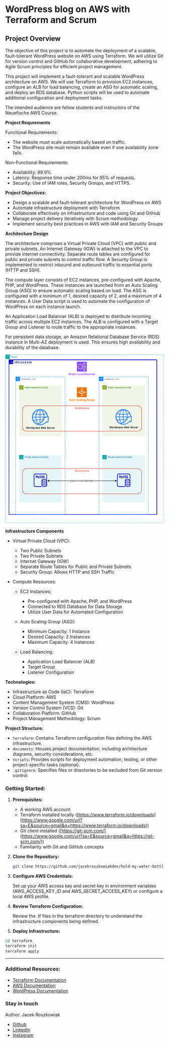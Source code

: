 # WordPress blog on AWS with Terraform and Scrum

## Project Overview

The objective of this project is to automate the deployment of a scalable, fault-tolerant WordPress website on AWS using Terraform. We will utilize Git for version control and GitHub for collaborative development, adhering to Agile Scrum principles for efficient project management.

This project will implement a fault-tolerant and scalable WordPress architecture on AWS. We will use Terraform to provision EC2 instances, configure an ALB for load balancing, create an ASG for automatic scaling, and deploy an RDS database. Python scripts will be used to automate additional configuration and deployment tasks.

The intended audience are fellow students and instructors of the Neuefische AWS Course.

**Project Requrements**

Functional Requirements:

-   The website must scale automatically based on traffic.
-   The WordPress site must remain available even if one availability zone fails.

Non-Functional Requirements:

-   Availability: 99.9%
-   Latency: Response time under 200ms for 95% of requests.
-   Security: Use of IAM roles, Security Groups, and HTTPS.

**Project Objectives:**

-   Design a scalable and fault-tolerant architecture for WordPress on AWS
-   Automate infrastructure deployment with Terraform
-   Collaborate effectively on infrastructure and code using Git and GitHub
-   Manage project delivery iteratively with Scrum methodology
-   Implement security best practices in AWS with IAM and Security Groups

**Architecture Design**

The architecture comprises a Virtual Private Cloud (VPC) with public and private subnets. An Internet Gateway (IGW) is attached to the VPC to provide internet connectivity. Separate route tables are configured for public and private subnets to control traffic flow. A Security Group is implemented to restrict inbound and outbound traffic to essential ports (HTTP and SSH).

The compute layer consists of EC2 instances, pre-configured with Apache, PHP, and WordPress. These instances are launched from an Auto Scaling Group (ASG) to ensure automatic scaling based on load. The ASG is configured with a minimum of 1, desired capacity of 2, and a maximum of 4 instances. A User Data script is used to automate the configuration of WordPress on each instance launch.

An Application Load Balancer (ALB) is deployed to distribute incoming traffic across multiple EC2 instances. The ALB is configured with a Target Group and Listener to route traffic to the appropriate instances.

For persistent data storage, an Amazon Relational Database Service (RDS) instance in Multi-AZ deployment is used. This ensures high availability and durability of the database.

![Architecture Diagram](./documents/architecture_diagram.png)

**Infrastructure Components**

-   Virtual Private Cloud (VPC):

    -   Two Public Subnets
    -   Two Private Subnets
    -   Internet Gateway (IGW)
    -   Separate Route Tables for Public and Private Subnets
    -   Security Group: Allows HTTP and SSH Traffic

-   Compute Resources:

    -   EC2 Instances:
        -   Pre-configured with Apache, PHP, and WordPress
        -   Connected to RDS Database for Data Storage
        -   Utilize User Data for Automated Configuration
    -   Auto Scaling Group (ASG):

        -   Minimum Capacity: 1 Instance
        -   Desired Capacity: 2 Instances
        -   Maximum Capacity: 4 Instances

    -   Load Balancing:
        -   Application Load Balancer (ALB)
        -   Target Group
        -   Listener Configuration

**Technologies:**

-   Infrastructure as Code (IaC): Terraform
-   Cloud Platform: AWS
-   Content Management System (CMS): WordPress
-   Version Control System (VCS): Git
-   Collaboration Platform: GitHub
-   Project Management Methodology: Scrum

**Project Structure:**

-   `terraform`: Contains Terraform configuration files defining the AWS infrastructure.
-   `documents`: Houses project documentation, including architecture diagrams, security considerations, etc.
-   `scripts`: Provides scripts for deployment automation, testing, or other project-specific tasks (optional).
-   `.gitignore`: Specifies files or directories to be excluded from Git version control.

### Getting Started:

1. **Prerequisites:**

    - A working AWS account
    - Terraform installed locally ([https://www.terraform.io/downloads](https://www.google.com/url?sa=E&source=gmail&q=https://www.terraform.io/downloads))
    - Git client installed ([https://git-scm.com/](https://www.google.com/url?sa=E&source=gmail&q=https://git-scm.com/))
    - Familiarity with Git and GitHub concepts

2. **Clone the Repository:**

    ```bash
    git clone https://github.com/jacekroszkowiakdev/hold-my-water-bottle-blog.git
    ```

3. **Configure AWS Credentials:**

    Set up your AWS access key and secret key in environment variables (AWS_ACCESS_KEY_ID and AWS_SECRET_ACCESS_KEY) or configure a local AWS profile.

4. **Review Terraform Configuration:**

    Review the .tf files in the terraform directory to understand the infrastructure components being defined.

5. **Deploy Infrastructure:**

```bash
cd terraform
terraform init
terraform apply
```

---

### Additional Resources:

-   [Terraform Documentation](https://www.terraform.io/docs/)
-   [AWS Documentation](https://docs.aws.amazon.com/)
-   [WordPress Documentation](https://codex.wordpress.org/)

### Stay in touch

Author: Jacek Roszkowiak

-   [Github](https://github.com/jacekroszkowiakdev)
-   [LinkedIn](https://www.linkedin.com/in/jacekroszkowiak/)
-   [Instagram](https://www.instagram.com/jroszko/)
